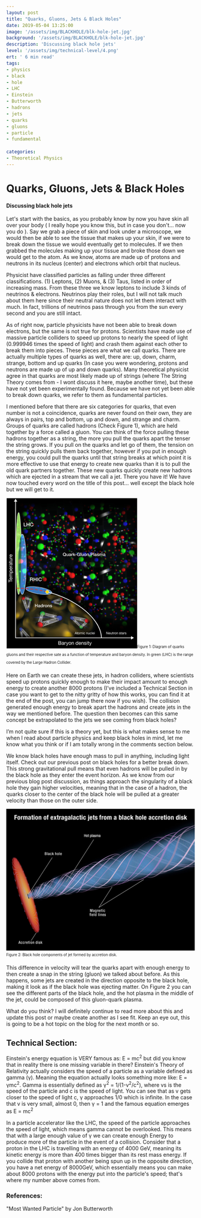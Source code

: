 ```yaml
---
layout: post
title: "Quarks, Gluons, Jets & Black Holes"
date: 2019-05-04 13:25:00
image: '/assets/img/BLACKHOLE/blk-hole-jet.jpg'
background: '/assets/img/BLACKHOLE/blk-hole-jet.jpg'
description: 'Discussing black hole jets'
level: '/assets/img/technical-level/4.png'
ert: ' 6 min read'
tags:
- physics
- black
- hole
- LHC
- Einstein
- Butterworth
- hadrons
- jets
- quarks
- gluons
- particle
- fundamental

categories:
- Theoretical Physics
---
```


# Quarks, Gluons, Jets & Black Holes
#### Discussing black hole jets

Let's start with the basics, as you probably know by now you have skin all over your body ( I really hope you know this, but in case you don't... now you do ). Say we grab a piece of skin and look under a microscope, we would then be able to see the tissue that makes up your skin, if we were to break down the tissue we would eventually get to molecules. If we then grabbed the molecules making up your tissue and broke those down we would get to the atom. As we know, atoms are made up of protons and neutrons in its nucleus (center) and electrons which orbit that nucleus. 

Physicist have classified particles as falling under three different classifications. (1) Leptons, (2) Muons, & (3) Taus, listed in order of increasing mass. From these three we know leptons to include 3 kinds of neutrinos & electrons. Neutrinos play their roles, but I will not talk much about them here since their neutral nature does not let them interact with much. In fact, trillions of neutrinos pass through you from the sun every second and you are still intact.

As of right now, particle physicists have not been able to break down electrons, but the same is not true for protons. Scientists have made use of massive particle colliders to speed up protons to nearly the speed of light (0.999946 times the speed of light) and crash them against each other to break them into pieces. These pieces are what we call quarks. There are actually multiple types of quarks as well, there are: up, down, charm, strange, bottom and up quarks (In case you were wondering, protons and neutrons are made up of up and down quarks). Many theoretical physicist agree in that quarks are most likely made up of strings (where The String Theory comes from - I wont discuss it here, maybe another time), but these have not yet been experimentally found. Because we have not yet been able to break down quarks, we refer to them as fundamental particles. 

I mentioned before that there are six categories for quarks, that even number is not a coincidence, quarks are never found on their own, they are always in pairs, top and bottom, up and down, and strange and charm. Groups of quarks are called hadrons (Check Figure 1), which are held together by a force called a gluon. You can think of the force pulling these hadrons together as a string, the more you pull the quarks apart the tenser the string grows. If you pull on the quarks and let go of them, the tension on the string quickly pulls them back together, however if you put in enough energy, you could pull the quarks until that string breaks at which point it is more effective to use that energy to create new quarks than it is to pull the old quark partners together. These new quarks quickly create new hadrons which are ejected in a stream that we call a jet. There you have it! We have now touched every word on the title of this post… well except the black hole but we will get to it. 

![quark gluon diagram](/assets/img/BLACKHOLE/quark-gluon.png)<sub><sup>Figure 1: Diagram of quarks gluons and their respective sate as a function of temperature and baryon density. In green (LHC) is the range covered by the Large Hadron Collider. </sup></sub>

Here on Earth we can create these jets, in hadron colliders, where scientists speed up protons quickly enough to make their impact amount to enough energy to create another 8000 protons (I’ve included a Technical Section in case you want to get to the nitty gritty of how this works, you can find it at the end of the post, you can jump there now if you wish). The collision generated enough energy to break apart the hadrons and create jets in the way we mentioned before. The question then becomes can this same concept be extrapolated to the jets we see coming from black holes? 

I’m not quite sure if this is a theory yet, but this is what makes sense to me when I read about particle physics and keep black holes in mind, let me know what you think or if I am totally wrong in the comments section below. 

We know black holes have enough mass to pull in anything, including light itself. Check out our previous post on black holes for a better break down. This strong gravitational pull means that even hadrons will be pulled in by the black hole as they enter the event horizon. As we know from our previous blog post discussion, as things approach the singularity of a black hole they gain higher velocities, meaning that in the case of a hadron, the quarks closer to the center of the black hole will be pulled at a greater velocity than those on the outer side. 

![Black hole jet](/assets/img/BLACKHOLE/description-jet.jpg)<sub><sup>Figure 2: Black hole components of jet formed by accretion disk.</sup></sub>

This difference in velocity will tear the quarks apart with enough energy to then create a snap in the string (gluon) we talked about before. As this happens, some jets are created in the direction opposite to the black hole, making it look as if the black hole was ejecting matter. On Figure 2 you can see the different parts of the black hole, and the hot plasma in the middle of the jet, could be composed of this gluon-quark plasma.

What do you think? I will definitely continue to read more about this and update this post or maybe create another as I see fit. Keep an eye out, this is going to be a hot topic on the blog for the next month or so. 

## Technical Section:

Einstein's energy equation is VERY famous as: E = mc<sup>2</sup> but did you know that in reality there is one missing variable in there? Einstein's Theory of Relativity actually considers the speed of a particle as a variable defined as gamma (&#947;). Meaning the equation actually looks something more like:  E = &#947;mc<sup>2</sup>. Gamma is essentially defined as 	&#947;<sup>2</sup> = 1/(1-v<sup>2</sup>/c<sup>2</sup>), where vs is the speed of the particle and c is the speed of light. You can see that as v gets closer to the speed of light c, &#947; approaches 1/0 which is infinite. In the case that v is very small, almost 0, then &#947; = 1 and the famous equation emerges as E = mc<sup>2</sup>

In a particle accelerator like the LHC, the speed of the particle approaches the speed of light, which means gamma cannot be overlooked. This means that with a large enough value of &#947; we can create enough Energy to produce more of the particle in the event of a collision. Consider that a proton in the LHC is travelling with an energy of 4000 GeV, meaning its kinetic energy is more than 400 times bigger than its rest mass energy. If you collide that proton with another being spun up in the opposite direction, you have a net energy of 8000GeV, which essentially means you can make about 8000 protons with the energy put into the particle's speed; that's where my number above comes from. 

### References:

"Most Wanted Particle" by Jon Butterworth